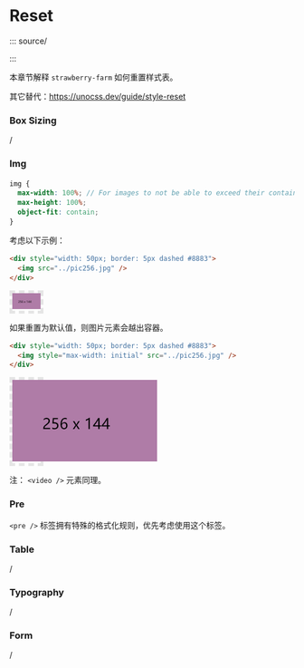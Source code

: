 # Reset

::: source/

:::

本章节解释 `strawberry-farm` 如何重置样式表。

其它替代：https://unocss.dev/guide/style-reset

### Box Sizing

/

### Img

```scss
img {
  max-width: 100%; // For images to not be able to exceed their container
  max-height: 100%;
  object-fit: contain;
}
```

考虑以下示例：

```html
<div style="width: 50px; border: 5px dashed #8883">
  <img src="../pic256.jpg" />
</div>
```

<div style="width: 50px; border: 5px dashed #8883">
  <img src="../pic256.jpg" />
</div>

如果重置为默认值，则图片元素会越出容器。

```html
<div style="width: 50px; border: 5px dashed #8883">
  <img style="max-width: initial" src="../pic256.jpg" />
</div>
```

<div style="width: 50px; border: 5px dashed #8883">
  <img style="max-width: initial" src="../pic256.jpg" />
</div>

注： `<video />` 元素同理。

### Pre

`<pre />` 标签拥有特殊的格式化规则，优先考虑使用这个标签。

### Table

/

### Typography

/

### Form

/